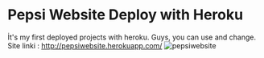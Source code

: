 ﻿# Pepsi Website Deploy with Heroku
 İt's my first deployed projects with heroku. Guys, you can use and change.
 Site linki : http://pepsiwebsite.herokuapp.com/
 ![pepsiwebsite](https://user-images.githubusercontent.com/80522648/174881797-7c97d7ef-d0ec-4313-9ae7-c301fd82fd33.png)
